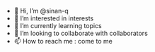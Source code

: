 - 👋 Hi, I’m @sinan-q
- 👀 I’m interested in interests
- 🌱 I’m currently learning topics
- 💞️ I’m looking to collaborate with collaborators 
- 📫 How to reach me : come to me

<!---
sinan-q/sinan-q is a ✨ special ✨ repository because its `README.md` (this file) appears on your GitHub profile.
You can click the Preview link to take a look at your changes.
--->
